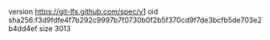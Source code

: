 version https://git-lfs.github.com/spec/v1
oid sha256:f3d9fdfe4f7b292c9997b7f0730b0f2b5f370cd9f7de3bcfb5de703e2b4dd4ef
size 3013
